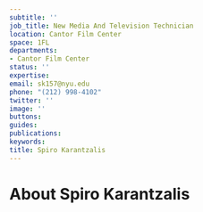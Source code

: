 ```yaml
---
subtitle: ''
job_title: New Media And Television Technician
location: Cantor Film Center
space: 1FL
departments:
- Cantor Film Center
status: ''
expertise: 
email: sk157@nyu.edu
phone: "(212) 998-4102"
twitter: ''
image: ''
buttons: 
guides: 
publications: 
keywords: 
title: Spiro Karantzalis
---
```


# About Spiro Karantzalis